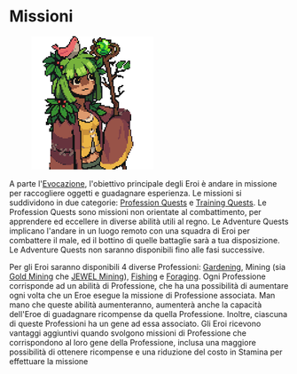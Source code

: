 # Missioni

<figure><img src="../../../.gitbook/assets/image (6).png" alt=""><figcaption></figcaption></figure>

A parte l'[Evocazione](summoning.md), l'obiettivo principale degli Eroi è andare in missione per raccogliere oggetti e guadagnare esperienza. Le missioni si suddividono in due categorie: [Profession Quests](../professions/) e [Training Quests](../../../gameplay/quests/missioni-di-addestramento.md). Le Profession Quests sono missioni non orientate al combattimento, per apprendere ed eccellere in diverse abilità utili al regno. Le Adventure Quests implicano l'andare in un luogo remoto con una squadra di Eroi per combattere il male, ed il bottino di quelle battaglie sarà a tua disposizione. Le Adventure Quests non saranno disponibili fino alle fasi successive.

Per gli Eroi saranno disponibili 4 diverse Professioni: [Gardening](../professions/gardening.md), Mining (sia [Gold Mining](../professions/gold-mining.md) che [JEWEL Mining](../professions/jewel-mining.md)), [Fishing](../professions/fishing.md) e [Foraging](../professions/foraging.md). Ogni Professione corrisponde ad un abilità di Professione, che ha una possibilità di aumentare ogni volta che un Eroe esegue la missione di Professione associata. Man mano che queste abilità aumenteranno, aumenterà anche la capacità dell'Eroe di guadagnare ricompense da quella Professione. Inoltre, ciascuna di queste Professioni ha un gene ad essa associato. Gli Eroi ricevono vantaggi aggiuntivi quando svolgono missioni di Professione che corrispondono al loro gene della Professione, inclusa una maggiore possibilità di ottenere ricompense e una riduzione del costo in Stamina per effettuare la missione
